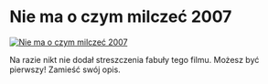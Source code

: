 Nie ma o czym milczeć 2007 
=============
[![Nie ma o czym milczeć 2007 ](http://vidos.pl/images/player.gif)](http://vidos.pl/nie-ma-o-czym-milczec-2007)

 Na razie nikt nie dodał streszczenia fabuły tego filmu. Możesz być pierwszy! Zamieść swój opis.
